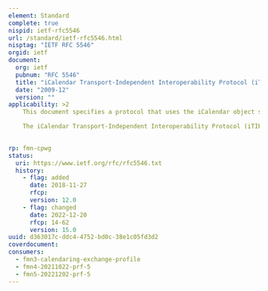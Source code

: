 ```yaml
---
element: Standard
complete: true
nispid: ietf-rfc5546
url: /standard/ietf-rfc5546.html
nisptag: "IETF RFC 5546"
orgid: ietf
document:
  org: ietf
  pubnum: "RFC 5546"
  title: "iCalendar Transport-Independent Interoperability Protocol (iTIP)"
  date: "2009-12"
  version: ""
applicability: >2
    This document specifies a protocol that uses the iCalendar object specification to provide scheduling interoperability between different calendaring systems. This is done without reference to a specific transport protocol so as to allow multiple methods of communication between systems. Subsequent documents will define profiles of this protocol that use specific, interoperable methods of communication between systems.

    The iCalendar Transport-Independent Interoperability Protocol (iTIP) complements the iCalendar object specification by adding semantics for group scheduling methods commonly available in current calendaring systems. These scheduling methods permit two or more calendaring systems to perform transactions such as publishing, scheduling, rescheduling, responding to scheduling requests, negotiating changes, or canceling.

  
rp: fmn-cpwg
status:
  uri: https://www.ietf.org/rfc/rfc5546.txt
  history: 
    - flag: added
      date: 2018-11-27
      rfcp: 
      version: 12.0
    - flag: changed
      date: 2022-12-20
      rfcp: 14-62
      version: 15.0
uuid: d363017c-ddc4-4752-bd0c-38e1c05fd3d2
coverdocument:
consumers:
  - fmn3-calendaring-exchange-profile
  - fmn4-20211022-prf-5
  - fmn5-20221202-prf-5
---
```

